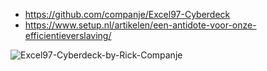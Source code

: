 * https://github.com/companje/Excel97-Cyberdeck
* https://www.setup.nl/artikelen/een-antidote-voor-onze-efficientieverslaving/

![Excel97-Cyberdeck-by-Rick-Companje](https://github.com/user-attachments/assets/a90d3efe-7c23-452b-b456-f3f40200540c)
